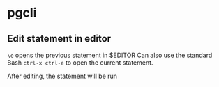 # pgcli

## Edit statement in editor

`\e` opens the previous statement in $EDITOR
Can also use the standard Bash `ctrl-x ctrl-e` to open the current statement.

After editing, the statement will be run